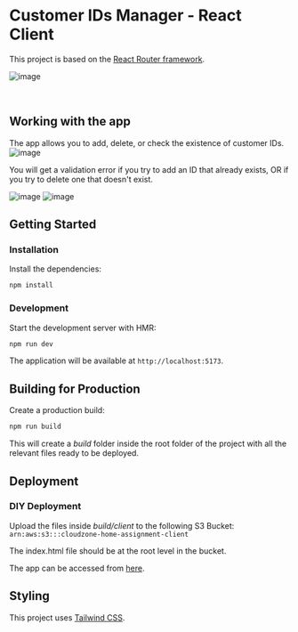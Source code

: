 # Customer IDs Manager - React Client

This project is based on the [React Router framework](https://reactrouter.com/).

![image](https://i.ibb.co/99Wc7ByS/Cloud-Zone-Client-1.png)

<br>

## Working with the app

The app allows you to add, delete, or check the existence of customer IDs.
![image](https://i.ibb.co/fWNkVBz/Screenshot-2025-09-28-at-7-36-50.png)

You will get a validation error if you try to add an ID that already exists,
OR if you try to delete one that doesn't exist.

![image](https://i.ibb.co/MDjJJ8nz/Screenshot-2025-09-28-at-7-37-46.png)
![image](https://i.ibb.co/4gN02t6Y/Screenshot-2025-09-28-at-7-38-24.png)

## Getting Started

### Installation

Install the dependencies:

```bash
npm install
```

### Development

Start the development server with HMR:

```bash
npm run dev
```

The application will be available at `http://localhost:5173`.

## Building for Production

Create a production build:

```bash
npm run build
```

This will create a *build* folder inside the root folder of the project with all the relevant files ready to be deployed.

## Deployment

### DIY Deployment

Upload the files inside *build/client* to the following S3 Bucket:
`arn:aws:s3:::cloudzone-home-assignment-client`

The index.html file should be at the root level in the bucket.

The app can be accessed from [here](http://cloudzone-home-assignment-client.s3-website.il-central-1.amazonaws.com/).

## Styling

This project uses [Tailwind CSS](https://tailwindcss.com/).
